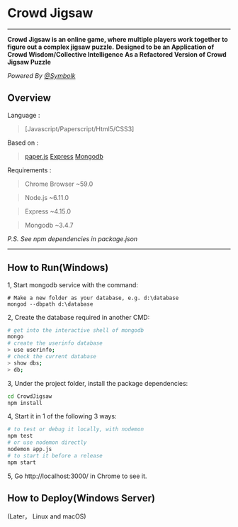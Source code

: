 # Crowd Jigsaw

---

**Crowd Jigsaw is an online game, where multiple players work together to figure out a complex jigsaw puzzle.**
**Designed to be an Application of Crowd Wisdom/Collective Intelligence**
**As a Refactored Version of Crowd Jigsaw Puzzle**

_Powered By [@Symbolk](http://www.symbolk.com)_

## Overview

Language : 

> [Javascript/Paperscript/Html5/CSS3]

Based on :

> [paper.js](http://www.paperjs.org/ "Paper.js offical site") 
> [Express](http://www.expressjs.com.cn/ "Express offical site") 
> [Mongodb](https://www.mongodb.com/ "Mongodb offical site")

Requirements :

> Chrome Browser ~59.0

> Node.js ~6.11.0

> Express ~4.15.0

> Mongodb ~3.4.7

_P.S. See npm dependencies in package.json_
 
---

## How to Run(Windows)

1, Start mongodb service with the command:

```shell
# Make a new folder as your database, e.g. d:\database
mongod --dbpath d:\database
```
2, Create the database required in another CMD:

```sh
# get into the interactive shell of mongodb
mongo
# create the userinfo database
> use userinfo;
# check the current database
> show dbs;
> db;

```
3, Under the project folder, install the package dependencies:

```sh
cd CrowdJigsaw
npm install
```

4, Start it in 1 of the following 3 ways:

```sh
# to test or debug it locally, with nodemon
npm test
# or use nodemon directly
nodemon app.js
# to start it before a release
npm start

```
5, Go http://localhost:3000/ in Chrome to see it.


## How to Deploy(Windows Server)

(Later， Linux and macOS)